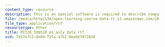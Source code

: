 ```yaml
---
content_type: resource
description: This is an special software is required to describe computational analysis.
file: /media/https%3A/open-learning-course-data-rc.s3.amazonaws.com/20-109-laboratory-fundamentals-in-biological-engineering-spring-2010/7d17e7c58e6972faa7b20ee6b7872828_MIT20_109S10_m1_anly_data.rtf
file_type: application/rtf
resourcetype: Other
title: MIT20_109S10_m1_anly_data.rtf
uid: 7d17e7c5-8e69-72fa-a7b2-0ee6b7872828
---
```

